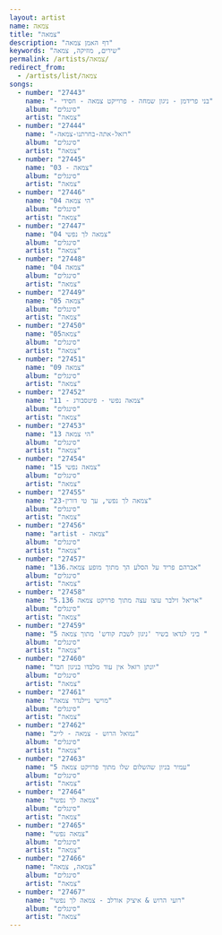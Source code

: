 ```yaml
---
layout: artist
name: צמאה
title: "צמאה"
description: "דף האמן צמאה"
keywords: "שירים, מוזיקה, צמאה"
permalink: /artists/צמאה/
redirect_from:
  - /artists/list/צמאה
songs:
  - number: "27443"
    name: "- בני פרידמן - ניגון שמחה - פרוייקט צמאה - חסידי"
    album: "סינגלים"
    artist: "צמאה"
  - number: "27444"
    name: "-רזאל-אתה-בחרתנו-צמאה"
    album: "סינגלים"
    artist: "צמאה"
  - number: "27445"
    name: "03 - צמאה"
    album: "סינגלים"
    artist: "צמאה"
  - number: "27446"
    name: "04 הי צמאה"
    album: "סינגלים"
    artist: "צמאה"
  - number: "27447"
    name: "04 צמאה לך נפשי"
    album: "סינגלים"
    artist: "צמאה"
  - number: "27448"
    name: "04 צמאה"
    album: "סינגלים"
    artist: "צמאה"
  - number: "27449"
    name: "05 צמאה"
    album: "סינגלים"
    artist: "צמאה"
  - number: "27450"
    name: "05צמאה"
    album: "סינגלים"
    artist: "צמאה"
  - number: "27451"
    name: "09 צמאה"
    album: "סינגלים"
    artist: "צמאה"
  - number: "27452"
    name: "11 - צמאה נפשי - פיטסבורג"
    album: "סינגלים"
    artist: "צמאה"
  - number: "27453"
    name: "13 הי צמאה"
    album: "סינגלים"
    artist: "צמאה"
  - number: "27454"
    name: "15 צמאה נפשי"
    album: "סינגלים"
    artist: "צמאה"
  - number: "27455"
    name: "23-צמאה לך נפשי, עך טי דורין"
    album: "סינגלים"
    artist: "צמאה"
  - number: "27456"
    name: "artist - צמאה"
    album: "סינגלים"
    artist: "צמאה"
  - number: "27457"
    name: "אברהם פריד על הסלע הך מתוך מופע צמאה.136"
    album: "סינגלים"
    artist: "צמאה"
  - number: "27458"
    name: "אריאל זילבר עוצו עצה מתוך פרויקט צמאה 5.136"
    album: "סינגלים"
    artist: "צמאה"
  - number: "27459"
    name: "ביני לנדאו בשיר 'ניגון לשבת קודש' מתוך צמאה 5 "
    album: "סינגלים"
    artist: "צמאה"
  - number: "27460"
    name: "יונתן רזאל אין עוד מלבדו בניגון חבד"
    album: "סינגלים"
    artist: "צמאה"
  - number: "27461"
    name: "מוישי ניילנדר צמאה"
    album: "סינגלים"
    artist: "צמאה"
  - number: "27462"
    name: "נמואל הרוש - צמאה - לייב"
    album: "סינגלים"
    artist: "צמאה"
  - number: "27463"
    name: "עמיר בניון שהשלום שלו מתוך פרויקט צמאה 5"
    album: "סינגלים"
    artist: "צמאה"
  - number: "27464"
    name: "צמאה לך נפשי"
    album: "סינגלים"
    artist: "צמאה"
  - number: "27465"
    name: "צמאה נפשי"
    album: "סינגלים"
    artist: "צמאה"
  - number: "27466"
    name: "צמאה, צמאה"
    album: "סינגלים"
    artist: "צמאה"
  - number: "27467"
    name: "רועי הרוש & איציק אורלב - צמאה לך נפשי"
    album: "סינגלים"
    artist: "צמאה"
---
```

